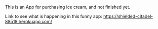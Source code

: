 This is an App for purchasing ice cream, and not finished yet.

Link to see what is happening in this funny app: https://shielded-citadel-88518.herokuapp.com/
